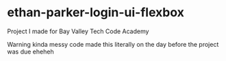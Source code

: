 # ethan-parker-login-ui-flexbox
Project I made for Bay Valley Tech Code Academy

Warning kinda messy code made this literally on the day before the project was due eheheh
